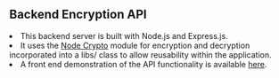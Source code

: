 ## Backend Encryption API

<li>This backend server is built with Node.js and Express.js.</li>
<li>It uses the <a href="https://nodejs.org/api/crypto.html#crypto">Node Crypto</a> module for encryption and decryption incorporated into a libs/ class to allow reusability within the application.</li>
<li>A front end demonstration of the API functionality is available <a href="https://julian868.github.io/Portfolio/#Encryptor">here</a>.</li>
